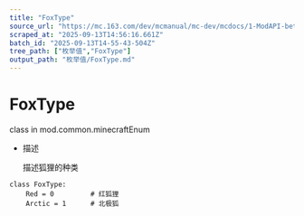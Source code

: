 ```yaml
---
title: "FoxType"
source_url: "https://mc.163.com/dev/mcmanual/mc-dev/mcdocs/1-ModAPI-beta/%E6%9E%9A%E4%B8%BE%E5%80%BC/FoxType.html"
scraped_at: "2025-09-13T14:56:16.661Z"
batch_id: "2025-09-13T14-55-43-504Z"
tree_path: ["枚举值","FoxType"]
output_path: "枚举值/FoxType.md"
---
```


#  FoxType

class in mod.common.minecraftEnum

*   描述
    
    描述狐狸的种类
    

```
class FoxType:
	Red = 0  		# 红狐狸
	Arctic = 1  	# 北极狐


```